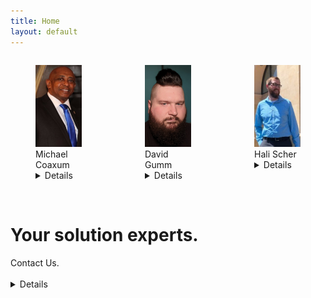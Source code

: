 ```yaml
---
title: Home
layout: default
---
```

<div class="columns">
  <div class="column column-no-padding">
    <figure class="has-text-centered">
      <img class="image is-14by9" src="/images/michael.jpg" alt="Michael Coaxum">
      <figcaption>Michael Coaxum</figcaption>
      <details><a href="https://www.linkedin.com/in/michael-coaxum-76887523/">Linkedin</a></details>
    </figure>
  </div>
  <div class="column column-no-padding">
    <figure class="has-text-centered">
      <img class="image is-14by9" src="/images/david.jpg" alt="David Gumm">
      <figcaption>David Gumm</figcaption>
      <details><a href="https://linkedin.com/in/gumm-david/">Linkedin</a></details>
    </figure>
  </div>
  <div class="column column-no-padding">
    <figure class="has-text-centered">
      <img class="image is-14by9" src="/images/hali.jpg" alt="Hali Scher">
      <figcaption>Hali Scher</figcaption>
      <details>
        <a href="https://www.linkedin.com/in/hali-scher-2117631ba/">Linkedin</a>
      </details>
    </figure>
  </div>
</div>
<br/>
<div class="container has-text-centered">
  <h1>Your solution experts.</h1>
  <summary>Contact Us.</summary>
  <br/>
  <details><iframe frameborder="0" style="height:660px;border:none;" src='https://forms.zohopublic.com/davidgumm/form/ContactForm/formperma/CpmiDIDArCcRKX2BqoU4OExo18-jVS5D_1tJOkfn-t8'></iframe></details>
</div>